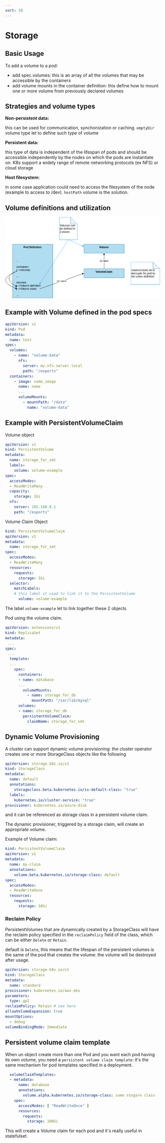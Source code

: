 ```yaml
---
sort: 10
---
```


# Storage

## Basic Usage

To add a volume to a pod:

- add spec.volumes: this is an array of all the volumes that may be accessible by the containers
- add volume mounts in the container definition: this define how to mount one or more volume from previously declared volumes

## Strategies and volume types

**Non-persistent data:**

this can be used for communication, synchonization or caching.
 `emptyDir` volume type let to define such type of volume

**Persistent data:**

this type of data is independent of the lifespan of pods and should be accessible independently by the nodes on which the pods are instantiate on.
K8s support a widely range of remote networking protocols  (ex NFS) or cloud storage

**Host filesystem:**

in some case application could need to access the filesystem of the node (example to access to /dev).
`hostPath` volume is the solution.



## Volume definitions and utilization



![volumes](./images/volumes.png)



## Example with Volume defined in the pod specs

```yaml
apiVersion: v1
kind: Pod
metadata:
  name: test
spec:
  volumes:
    - name: "volume-data"
      nfs:
        server: my.nfs.server.local
        path: "/exports"
  containers:
    - image: some_image
      name: name
      ...
      volumeMounts:
        - mountPath: "/data"
          name: "volume-data"

```



## Example with PersistentVolumeClaim

Volume object

```yaml
apiVersion: v1
kind: PersistentVolume
metadata:
  name: storage_for_smt
  labels:
    volume: volume-example
spec:
  accessModes:
  - ReadWriteMany
  capacity:
    storage: 1Gi
  nfs:
    server: 192.168.0.1
    path: "/exports"
```



Volume Claim Object

```yaml
kind: PersistentVolumeClaim
apiVersion: v1
metadata:
  name: storage_for_smt
spec:
  accessModes:
  - ReadWriteMany
  resources:
    requests:
      storage: 1Gi
  selector:
    matchLabels:
    # this label it used to link it to the PersistentVolume
      volume: volume-example
```

The label `volume-example` let to link together these 2 objects



Pod using the volume claim.

```yaml
apiVersion: extensions/v1
kind: ReplicaSet
metadata:
 ...
spec:
 ...
  template:
  ...
    spec:
      containers:
      - name: database
      ...
        volumeMounts:
          - name: storage_for_db
            mountPath: "/var/lib/mysql"
      volumes:
      - name: storage_for_db
        persistentVolumeClaim:
          claimName: storage_for_smt
```



## Dynamic Volume Provisioning

A cluster can support dynamic volume provisioning: the cluster operator creates one or more StorageClass objects like the following

```yaml
apiVersion: storage.k8s.io/v1
kind: StorageClass
metadata:
  name: default
  annotations:
    storageclass.beta.kubernetes.io/is-default-class: "true"
  labels:
    kubernetes.io/cluster-service: "true"
provisioner: kubernetes.io/azure-disk
```

and it can be referenced as storage class in a persistent volume claim.

The dynamic provisioner, triggered by a storage claim, will create an appropriate volume.

Example of Volume claim:

```yaml
kind: PersistentVolumeClaim
apiVersion: v1
metadata:
  name: my-claim
  annotations:
    volume.beta.kubernetes.io/storage-class: default
spec:
  accessModes:
  - ReadWriteOnce
  resources:
    requests:
      storage: 10Gi
```



### Reclaim Policy

PersistentVolumes that are dynamically created by a StorageClass will have the reclaim policy specified in the `reclaimPolicy` field of the class, which can be either `Delete` or `Retain`.

default is `Delete`, this means that the lifespan of the persistent volumes is the same of the pod that creates the volume: the volume will be destroyed after usage.

```yaml
apiVersion: storage.k8s.io/v1
kind: StorageClass
metadata:
  name: standard
provisioner: kubernetes.io/aws-ebs
parameters:
  type: gp2
reclaimPolicy: Retain # see here
allowVolumeExpansion: true
mountOptions:
  - debug
volumeBindingMode: Immediate
```



## Persistent volume claim template

When un object create more than one Pod and you want each pod having its own volume, you need a `persistent volume claim template`: it's the same mechanism for pod templates specified in a deployment.

```yaml
  volumeClaimTemplates:
  - metadata:
      name: database
      annotations:
        volume.alpha.kubernetes.io/storage-class: some stogare class
    spec:
      accessModes: [ "ReadWriteOnce" ]
      resources:
        requests:
          storage: 100Gi
```

This will create a Volume claim for each pod and it's really useful in statefulset.
